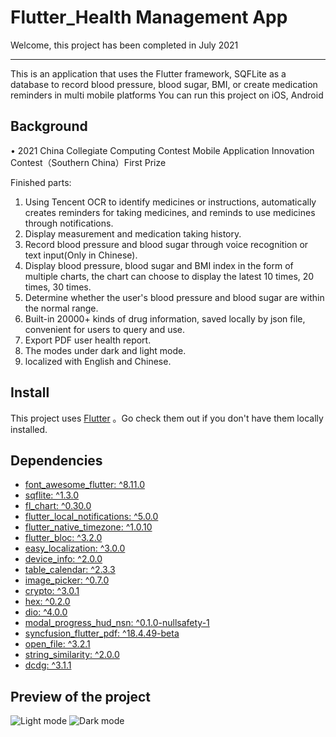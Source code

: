 # Flutter_Health Management App

Welcome, this project has been completed in July 2021

---

This is an application that uses the Flutter framework, SQFLite as a database to record 
blood pressure, blood sugar, BMI, or create medication reminders in multi mobile platforms
You can run this project on iOS, Android

## Background

• 2021 China Collegiate Computing Contest Mobile Application Innovation Contest（Southern China）First Prize

Finished parts:

1. Using Tencent OCR to identify medicines or instructions, automatically creates reminders for taking medicines, 
   and reminds to use medicines through notifications.
2. Display measurement and medication taking history.
3. Record blood pressure and blood sugar through voice recognition or text input(Only in Chinese).
4. Display blood pressure, blood sugar and BMI index in the form of multiple charts, 
   the chart can choose to display the latest 10 times, 20 times, 30 times.
5. Determine whether the user's blood pressure and blood sugar are within the normal range.
6. Built-in 20000+ kinds of drug information, saved locally by json file, convenient for users to query and use.
7. Export PDF user health report.
8. The modes under dark and light mode.
9. localized with English and Chinese.

## Install

This project uses [Flutter](https://github.com/flutter/flutter) 。Go check them out if you don't have them locally installed.

## Dependencies
* [font_awesome_flutter: ^8.11.0](https://pub.dev/packages/font_awesome_flutter)
* [sqflite: ^1.3.0](https://pub.dev/packages/sqflite)
* [fl_chart: ^0.30.0](https://pub.dev/packages/fl_chart)
* [flutter_local_notifications: ^5.0.0](https://pub.dev/packages/flutter_local_notifications)
* [flutter_native_timezone: ^1.0.10](https://pub.dev/packages/flutter_native_timezone)
* [flutter_bloc: ^3.2.0](https://pub.dev/packages/flutter_bloc)
* [easy_localization: ^3.0.0](https://pub.dev/packages/easy_localization)
* [device_info: ^2.0.0](https://pub.dev/documentation/device_info/latest/)
* [table_calendar: ^2.3.3](https://pub.dev/packages/table_calendar/example)
* [image_picker: ^0.7.0](https://pub.dev/packages/image_picker)
* [crypto: ^3.0.1](https://pub.dev/packages/crypto/install)
* [hex: ^0.2.0](https://pub.dev/packages/hex)
* [dio: ^4.0.0](https://pub.dev/packages/dio)
* [modal_progress_hud_nsn: ^0.1.0-nullsafety-1](https://pub.dev/packages/modal_progress_hud_nsn)
* [syncfusion_flutter_pdf: ^18.4.49-beta](https://pub.dev/packages/syncfusion_flutter_pdf)
* [open_file: ^3.2.1](https://pub.dev/packages/open_file)
* [string_similarity: ^2.0.0](https://pub.dev/packages/string_similarity)
* [dcdg: ^3.1.1](https://pub.dev/packages/dcdg)

## Preview of the project

![Light mode](https://user-images.githubusercontent.com/56909490/154672175-a5c30be8-66a1-4629-b7b7-b0fa07af736e.jpg)
![Dark mode](https://user-images.githubusercontent.com/56909490/154672183-55ceb3eb-b799-4304-8d6b-7c204641bba9.jpg)
